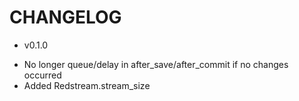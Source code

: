 # CHANGELOG

* v0.1.0

- No longer queue/delay in after_save/after_commit if no changes occurred
- Added Redstream.stream_size
